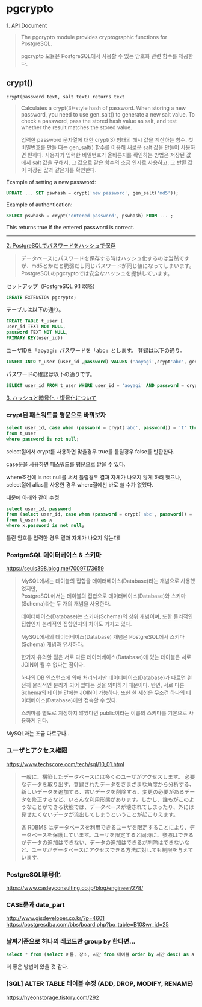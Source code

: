 # pgcrypto

[1. API Document](https://www.postgresql.org/docs/8.3/pgcrypto.html)  

> The pgcrypto module provides cryptographic functions for PostgreSQL.  
> 
> pgcrypto 모듈은 PostgreSQL에서 사용할 수 있는 암호화 관련 함수를 제공한다.

## crypt()
```
crypt(password text, salt text) returns text
```
> Calculates a crypt(3)-style hash of password. When storing a new password, you need to use gen_salt() to generate a new salt value. To check a password, pass the stored hash value as salt, and test whether the result matches the stored value.  
> 
> 입력한 password 문자열에 대한 crypt(3) 형태의 해시 값을 계산하는 함수. 첫 비밀번호를 만들 때는 gen_salt() 함수를 이용해 새로운 salt 값을 만들어 사용하면 편하다. 사용자가 입력한 비밀번호가 올바른지를 확인하는 방법은 저장된 값에서 salt 값을 구해서, 그 값으로 같은 함수의 소금 인자로 사용하고, 그 반환 값이 저장된 값과 같은가를 확인한다.

Example of setting a new password:
```sql
UPDATE ... SET pswhash = crypt('new password', gen_salt('md5'));
```

Example of authentication:
```sql
SELECT pswhash = crypt('entered password', pswhash) FROM ... ;
```
This returns true if the entered password is correct.

***

[2. PostgreSQLでパスワードをハッシュで保存](http://aoyagikouhei.blog8.fc2.com/blog-entry-182.html)  
> データベースにパスワードを保存する時はハッシュ化するのは当然ですが、md5とかだと脆弱だし同じパスワードが同じ値になってしまいます。  
PostgreSQLのpgcryptoでは安全なハッシュを提供しています。 

セットアップ（PostgreSQL 9.1 以降）
```sql
CREATE EXTENSION pgcrypto;
```
テーブルは以下の通り。
```sql
CREATE TABLE t_user (
user_id TEXT NOT NULL,
password TEXT NOT NULL,
PRIMARY KEY(user_id))
```

ユーザIDを「aoyagi」パスワードを「abc」とします。
登録は以下の通り。
```sql
INSERT INTO t_user (user_id ,password) VALUES ('aoyagi',crypt'abc', gen_salt('bf')));
```

パスワードの確認は以下の通りです。
```sql
SELECT user_id FROM t_user WHERE user_id = 'aoyagi' AND password = crypt('abc', password);
```

[3. ハッシュと暗号化・復号化について](https://qiita.com/reflet/items/eeced34f9c5c2a9fbaf6)

### crypt된 패스워드를 평문으로 바꿔보자
```sql
select user_id, case when (password = crypt('abc', password)) = 't' then 'abc' else null end as password 
from t_user
where password is not null;
```

select절에서 crypt를 사용하면 맞을경우 true를 틀릴경우 false를 반환한다.

case문을 사용하면 패스워드를 평문으로 받을 수 있다.

where조건에 is not null를 써서 틀릴경우 결과 자체가 나오지 않게 하려 했으나, select절에 alias를 사용한 경우 where절에선 바로 쓸 수가 없었다.


때문에 아래와 같이 수정

```sql
select user_id, password
from (select user_id, case when (password = crypt('abc', password)) = 't' then 'abc' else null end as password 
from t_user) as x
where x.password is not null;
```

틀린 암호를 입력한 경우 결과 자체가 나오지 않는다!

### PostgreSQL 데이터베이스 & 스키마
https://seuis398.blog.me/70097173659

> MySQL에서는 테이블의 집합을 데이터베이스(Database)라는 개념으로 사용했었지만,  
> PostgreSQL에서는 테이블의 집합으로 데이터베이스(Database)와 스키마(Schema)라는 두 개의 개념을 사용한다.
> 
> 데이터베이스(Database)는 스키마(Schema)의 상위 개념이며, 또한 물리적인 집합인지 논리적인 집합인지의 차이도 가지고 있다.
> 
> MySQL에서의 데이터베이스(Database) 개념은 PostgreSQL에서 스키마(Schema) 개념과 유사하다.
> 
> 한가지 유의할 점은 서로 다른 데이터베이스(Database)에 있는 테이블은 서로 JOIN이 될 수 없다는 점이다.
> 
> 하나의 DB 인스턴스에 의해 처리되지만 데이터베이스(Database)가 다르면 완전히 물리적인 분리가 되어 있다는 것을 의미하기 때문이다. 
> 반면, 서로 다른 Schema의 테이블 간에는 JOIN이 가능하다. 
> 또한 한 세션은 무조건 하나의 데이터베이스(Database)에만 접속할 수 있다.
> 
> 스키마를 별도로 지정하지 않았다면 public이라는 이름의 스키마를 기본으로 사용하게 된다.


MySQL과는 조금 다르구나..

### ユーザとアクセス権限

https://www.techscore.com/tech/sql/10_01.html

> 一般に、構築したデータベースには多くのユーザがアクセスします。 必要なデータを取り出す、登録されたデータをさまざまな角度から分析する、新しいデータを追加する、古いデータを削除する、変更の必要があるデータを修正するなど、いろんな利用形態があります。しかし、誰もがこのようなことができる状態では、データベースが壊されてしまったり、外には見せたくないデータが流出してしまうということが起こりえます。
> 
> 各 RDBMS はデータベースを利用できるユーザを限定することにより、データベースを保護しています。ユーザを限定すると同時に、参照はできるがデータの追加はできない、データの追加はできるが削除はできないなど、ユーザがデータベースにアクセスできる方法に対しても制限を与えています。


### PostgreSQL暗号化

https://www.casleyconsulting.co.jp/blog/engineer/278/

### CASE문과 date_part

http://www.gisdeveloper.co.kr/?p=4601  
https://postgresdba.com/bbs/board.php?bo_table=B10&wr_id=25  


### 날짜기준으로 하나의 레코드만 group by 한다면...

```sql
select * from (select 이름, 장소, 시간 from 테이블 order by 시간 desc) as a group by a.이름, a.장소
```

더 좋은 방법이 있을 것 같다.


### [SQL] ALTER TABLE 테이블 수정 (ADD, DROP, MODIFY, RENAME)

https://hyeonstorage.tistory.com/292